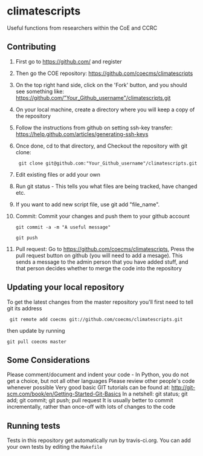climatescripts
==============

Useful functions from researchers within the CoE and CCRC

Contributing
------------

1. First go to https://github.com/ and register
2. Then go the COE repository: https://github.com/coecms/climatescripts
3. On the top right hand side, click on the 'Fork' button, and you should see something like:
https://github.com/"Your_Github_username"/climatescripts.git
4. On your local machine, create a directory where you will keep a copy of the repository
5. Follow the instructions from github on setting ssh-key transfer:
https://help.github.com/articles/generating-ssh-keys
6. Once done, cd to that directory, and Checkout the repository with git clone:

        git clone git@github.com:"Your_Github_username"/climatescripts.git

7. Edit existing files or add your own
8. Run git status - This tells you what files are being tracked, have changed etc.
9. If you want to add new script file, use git add "file_name".
9.  Commit: Commit your changes and push them to your github account
 
        git commit -a -m "A useful message"
    
        git push

6. Pull request: Go to  https://github.com/coecms/climatescripts, Press the pull request button on github (you will need to add a mesage). This sends a message to the admin person that you have added stuff, and that person decides whether to merge the code into the repository

Updating your local repository
------------------------------

To get the latest changes from the master repository you'll first need to tell git its address

     git remote add coecms git://github.com/coecms/climatescripts.git

then update by running 

    git pull coecms master

Some Considerations
-------------------

Please comment/document and indent your code - In Python, you do not get a choice, but not all other languages
Please review other people's code whenever possible
Very good basic GIT tutorials can be found at: http://git-scm.com/book/en/Getting-Started-Git-Basics
In a netshell: git status; git add; git commit; git push; pull request
It is usually better to commit incrementally, rather than once-off with lots of changes to the code 

Running tests
-------------

Tests in this repository get automatically run by travis-ci.org. You can add
your own tests by editing the `Makefile`
